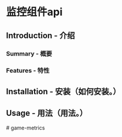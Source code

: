  
# 监控组件api

 
## Introduction - 介绍

### Summary - 概要

### Features - 特性



## Installation - 安装（如何安装。）

## Usage - 用法（用法。）





#   g a m e - m e t r i c s  
 